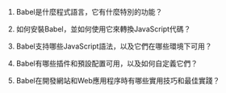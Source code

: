 

1. Babel是什麼程式語言，它有什麼特別的功能？

2. 如何安裝Babel，並如何使用它來轉換JavaScript代碼？

3. Babel支持哪些JavaScript語法，以及它們在哪些環境下可用？

4. Babel有哪些插件和預設配置可用，以及如何自定義它們？

5. Babel在開發網站和Web應用程序時有哪些實用技巧和最佳實踐？